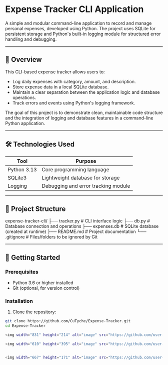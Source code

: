 # Expense Tracker CLI Application

A simple and modular command-line application to record and manage personal expenses, developed using Python. The project uses SQLite for persistent storage and Python's built-in logging module for structured error handling and debugging.

---

## 📌 Overview

This CLI-based expense tracker allows users to:

- Log daily expenses with category, amount, and description.
- Store expense data in a local SQLite database.
- Maintain a clear separation between the application logic and database operations.
- Track errors and events using Python's logging framework.

The goal of this project is to demonstrate clean, maintainable code structure and the integration of logging and database features in a command-line Python application.

---

## 🛠 Technologies Used

| Tool        | Purpose                             |
|-------------|-------------------------------------|
| Python 3.13 | Core programming language           |
| SQLite3     | Lightweight database for storage    |
| Logging     | Debugging and error tracking module |

---

## 📂 Project Structure

expense-tracker-cli/
├── tracker.py # CLI interface logic
├── db.py # Database connection and operations
├── expenses.db # SQLite database (created at runtime)
├── README.md # Project documentation
└── .gitignore # Files/folders to be ignored by Git

---

## 🚀 Getting Started

### Prerequisites

- Python 3.6 or higher installed
- Git (optional, for version control)

### Installation

1. Clone the repository:

```bash
git clone https://github.com/CuTyche/Expense-Tracker.git
cd Expense-Tracker

<img width="831" height="214" alt="image" src="https://github.com/user-attachments/assets/f30796d9-4cd0-439b-b820-1c0c7aa58f85" />

<img width="610" height="395" alt="image" src="https://github.com/user-attachments/assets/277f2d83-2a89-4269-91d9-8798fdd02b86" />


<img width="667" height="171" alt="image" src="https://github.com/user-attachments/assets/6192595a-7bb5-48f8-89b8-34db86a8e03b" />



 
 
